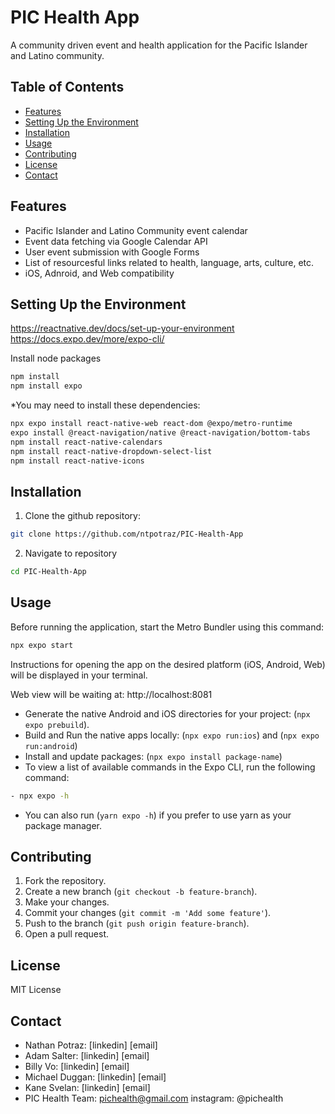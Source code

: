 # PIC Health App

A community driven event and health application for the Pacific Islander and Latino community.

## Table of Contents

- [Features](#features)
- [Setting Up the Environment](#setting-up-the-environment)
- [Installation](#installation)
- [Usage](#usage)
- [Contributing](#contributing)
- [License](#license)
- [Contact](#contact)

## Features

- Pacific Islander and Latino Community event calendar
- Event data fetching via Google Calendar API
- User event submission with Google Forms
- List of resourcesful links related to health, language, arts, culture, etc.
- iOS, Adnroid, and Web compatibility

## Setting Up the Environment

https://reactnative.dev/docs/set-up-your-environment
https://docs.expo.dev/more/expo-cli/

Install node packages

```bash
npm install
npm install expo
```

\*You may need to install these dependencies:

```bash
npx expo install react-native-web react-dom @expo/metro-runtime
expo install @react-navigation/native @react-navigation/bottom-tabs
npm install react-native-calendars
npm install react-native-dropdown-select-list
npm install react-native-icons
```

## Installation

1. Clone the github repository:

```bash
git clone https://github.com/ntpotraz/PIC-Health-App
```

2. Navigate to repository

```bash
cd PIC-Health-App
```

## Usage

Before running the application, start the Metro Bundler using this command:

```bash
npx expo start
```

Instructions for opening the app on the desired platform (iOS, Android, Web) will be displayed in your terminal.

Web view will be waiting at: http://localhost:8081

- Generate the native Android and iOS directories for your project: (`npx expo prebuild`).
- Build and Run the native apps locally: (`npx expo run:ios`) and (`npx expo run:android`)
- Install and update packages: (`npx expo install package-name`)
- To view a list of available commands in the Expo CLI, run the following command:

```bash
- npx expo -h
```

- You can also run (`yarn expo -h`) if you prefer to use yarn as your package manager.

## Contributing

1. Fork the repository.
2. Create a new branch (`git checkout -b feature-branch`).
3. Make your changes.
4. Commit your changes (`git commit -m 'Add some feature'`).
5. Push to the branch (`git push origin feature-branch`).
6. Open a pull request.

## License

MIT License

## Contact

- Nathan Potraz: [linkedin] [email]
- Adam Salter: [linkedin] [email]
- Billy Vo: [linkedin] [email]
- Michael Duggan: [linkedin] [email]
- Kane Svelan: [linkedin] [email]
- PIC Health Team: pichealth@gmail.com instagram: @pichealth
